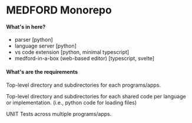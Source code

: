 # MEDFORD Monorepo

#### What's in here?
- parser [python]
- language server [python]
- vs code extension [python, minimal typescript]
- medford-in-a-box (web-based editor) [typescript, svelte]

#### What's are the requirements

Top-level directory and subdirectories for each programs/apps.

Top-level directory and subdirectories for each shared code per language or implementation. (i.e., python code for loading files)

UNIT Tests across multiple programs/apps.
